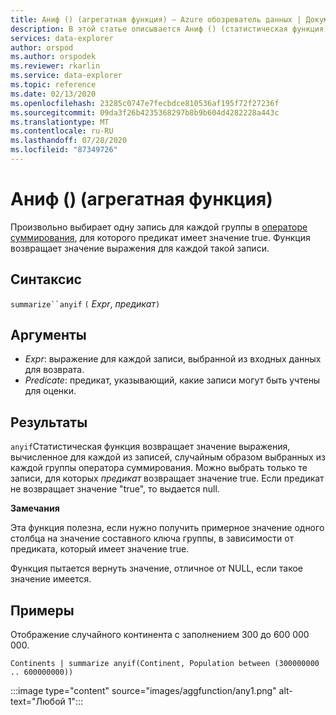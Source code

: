 ```yaml
---
title: Аниф () (агрегатная функция) — Azure обозреватель данных | Документация Майкрософт
description: В этой статье описывается Аниф () (статистическая функция) в Azure обозреватель данных.
services: data-explorer
author: orspod
ms.author: orspodek
ms.reviewer: rkarlin
ms.service: data-explorer
ms.topic: reference
ms.date: 02/13/2020
ms.openlocfilehash: 23285c0747e7fecbdce810536af195f72f27236f
ms.sourcegitcommit: 09da3f26b4235368297b8b9b604d4282228a443c
ms.translationtype: MT
ms.contentlocale: ru-RU
ms.lasthandoff: 07/28/2020
ms.locfileid: "87349726"
---
```

# <a name="anyif-aggregation-function"></a>Аниф () (агрегатная функция)

Произвольно выбирает одну запись для каждой группы в [операторе суммирования](summarizeoperator.md), для которого предикат имеет значение true. Функция возвращает значение выражения для каждой такой записи.

## <a name="syntax"></a>Синтаксис

`summarize``anyif` `(` *Expr*, *предикат*`)`

## <a name="arguments"></a>Аргументы

* *Expr*: выражение для каждой записи, выбранной из входных данных для возврата.
* *Predicate*: предикат, указывающий, какие записи могут быть учтены для оценки.

## <a name="returns"></a>Результаты

`anyif`Статистическая функция возвращает значение выражения, вычисленное для каждой из записей, случайным образом выбранных из каждой группы оператора суммирования. Можно выбрать только те записи, для которых *предикат* возвращает значение true. Если предикат не возвращает значение "true", то выдается null.

**Замечания**

Эта функция полезна, если нужно получить примерное значение одного столбца на значение составного ключа группы, в зависимости от предиката, который имеет значение true.

Функция пытается вернуть значение, отличное от NULL, если такое значение имеется.

## <a name="examples"></a>Примеры

Отображение случайного континента с заполнением 300 до 600 000 000.

```kusto
Continents | summarize anyif(Continent, Population between (300000000 .. 600000000))
```

:::image type="content" source="images/aggfunction/any1.png" alt-text="Любой 1":::
